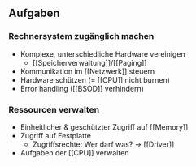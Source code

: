 

## Aufgaben
### Rechnersystem zugänglich machen
- Komplexe, unterschiedliche Hardware vereinigen
	- [[Speicherverwaltung]]/[[Paging]]
- Kommunikation im [[Netzwerk]] steuern
- Hardware schützen (= [[CPU]] nicht burnen)
- Error handling ([[BSOD]] verhindern)

### Ressourcen verwalten
- Einheitlicher & geschützter Zugriff auf [[Memory]]
- Zugriff auf Festplatte
	- Zugriffsrechte: Wer darf was? -> [[Driver]]
- Aufgaben der [[CPU]] verwalten